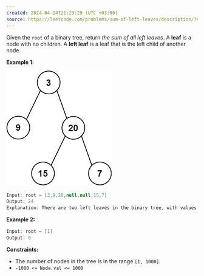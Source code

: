 ```yaml
---
created: 2024-04-14T21:29:29 (UTC +03:00)
source: https://leetcode.com/problems/sum-of-left-leaves/description/?envType=daily-question&envId=2024-04-14
---
```

Given the `root` of a binary tree, return _the sum of all left leaves_. 
A **leaf** is a node with no children. A **left leaf** is a leaf that is the left child of another node.


**Example 1:**

![img.png](img.png)

``` Java
Input: root = [3,9,20,null,null,15,7]
Output: 24
Explanation: There are two left leaves in the binary tree, with values 9 and 15 respectively.
```


**Example 2:**

``` Java
Input: root = [1]
Output: 0
```


**Constraints:**

* The number of nodes in the tree is in the range `[1, 1000]`.
* `-1000 <= Node.val <= 1000`
